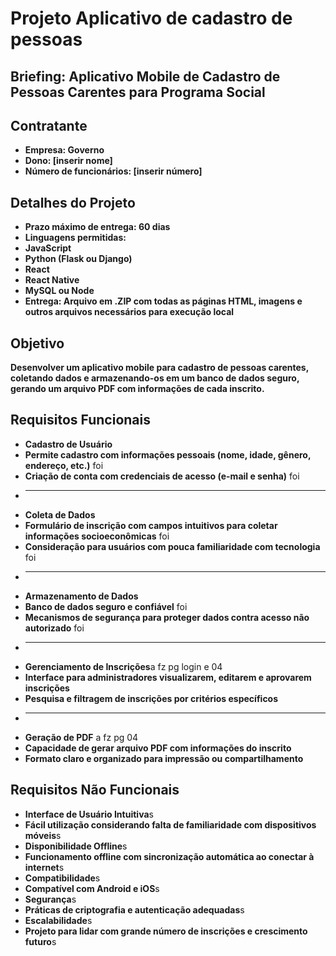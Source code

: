 # **Projeto Aplicativo de cadastro de pessoas**

## Briefing: Aplicativo Mobile de Cadastro de Pessoas Carentes para Programa Social

## Contratante

* **Empresa: Governo**
* **Dono: [inserir nome]**
* **Número de funcionários: [inserir número]**

## Detalhes do Projeto

* **Prazo máximo de entrega: 60 dias**
* **Linguagens permitidas:**
* **JavaScript**
* **Python (Flask ou Django)**
* **React**
* **React Native**
* **MySQL ou Node**
* **Entrega: Arquivo em .ZIP com todas as páginas HTML, imagens e outros arquivos necessários para execução local**

## Objetivo

**Desenvolver um aplicativo mobile para cadastro de pessoas carentes, coletando dados e armazenando-os em um banco de dados seguro, gerando um arquivo PDF com informações de cada inscrito.**

## Requisitos Funcionais

* **Cadastro de Usuário**
* **Permite cadastro com informações pessoais (nome, idade, gênero, endereço, etc.)** foi
* **Criação de conta com credenciais de acesso (e-mail e senha)** foi
* ---
* **Coleta de Dados**
* **Formulário de inscrição com campos intuitivos para coletar informações socioeconômicas** foi
* **Consideração para usuários com pouca familiaridade com tecnologia** foi
* ---
* **Armazenamento de Dados**
* **Banco de dados seguro e confiável** foi
* **Mecanismos de segurança para proteger dados contra acesso não autorizado** foi
* ---
* **Gerenciamento de Inscrições**a fz pg login e 04
* **Interface para administradores visualizarem, editarem e aprovarem inscrições** 
* **Pesquisa e filtragem de inscrições por critérios específicos**
* ---
* **Geração de PDF** a fz pg 04
* **Capacidade de gerar arquivo PDF com informações do inscrito** 
* **Formato claro e organizado para impressão ou compartilhamento** 

## Requisitos Não Funcionais

* **Interface de Usuário Intuitiva**s
* **Fácil utilização considerando falta de familiaridade com dispositivos móveis**s
* **Disponibilidade Offline**s
* **Funcionamento offline com sincronização automática ao conectar à internet**s
* **Compatibilidade**s
* **Compatível com Android e iOS**s
* **Segurança**s
* **Práticas de criptografia e autenticação adequadas**s
* **Escalabilidade**s
* **Projeto para lidar com grande número de inscrições e crescimento futuro**s

